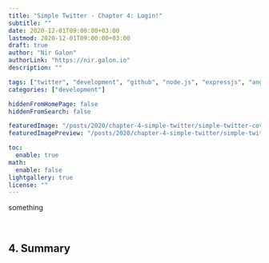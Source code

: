 ```yaml
---
title: "Simple Twitter - Chapter 4: Login!"
subtitle: ""
date: 2020-12-01T09:00:00+03:00
lastmod: 2020-12-01T09:00:00+03:00
draft: true
author: "Nir Galon"
authorLink: "https://nir.galon.io"
description: ""

tags: ["twitter", "development", "github", "node.js", "expressjs", "angular", "ngrx", "modules", "jwt", "token", "controller", "model", "router", "mongodb"]
categories: ["development"]

hiddenFromHomePage: false
hiddenFromSearch: false

featuredImage: "/posts/2020/chapter-4-simple-twitter/simple-twitter-cover.webp"
featuredImagePreview: "/posts/2020/chapter-4-simple-twitter/simple-twitter-cover.webp"

toc:
  enable: true
math:
  enable: false
lightgallery: true
license: ""
---
```


something

&nbsp;

## 4. Summary
